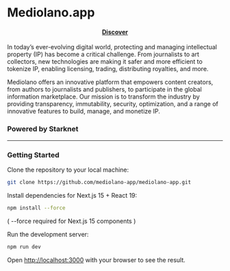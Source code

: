 # Mediolano.app

<h4 align="center">
  <a href="https://mediolano.app">Discover</a>
</h4>

In today’s ever-evolving digital world, protecting and managing intellectual property (IP) has become a critical challenge. From journalists to art collectors, new technologies are making it safer and more efficient to tokenize IP, enabling licensing, trading, distributing royalties, and more.

Mediolano offers an innovative platform that empowers content creators, from authors to journalists and publishers, to participate in the global information marketplace. Our mission is to transform the industry by providing transparency, immutability, security, optimization, and a range of innovative features to build, manage, and monetize IP.

### Powered by Starknet

---

### Getting Started

Clone the repository to your local machine:

```bash
git clone https://github.com/mediolano-app/mediolano-app.git
```
Install dependencies for Next.js 15 + React 19:

```bash
npm install --force
```
( --force required for Next.js 15 components )

Run the development server:

```bash
npm run dev
```

Open [http://localhost:3000](http://localhost:3000) with your browser to see the result.
